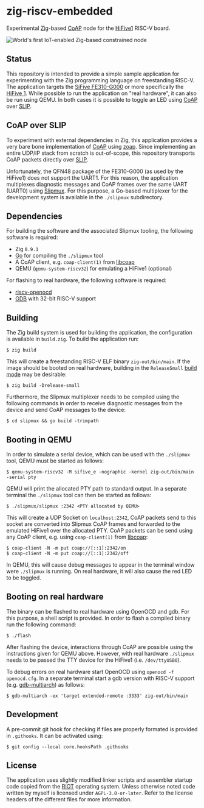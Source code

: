 # zig-riscv-embedded

Experimental [Zig][zig website]-based [CoAP][rfc7252] node for the [HiFive1][hifive1 website] RISC-V board.

![World's first IoT-enabled Zig-based constrained node](https://gist.github.com/nmeum/9c921cac9e28e722a8415af3ff213e8c/raw/b936f1f05d5eda07a91a87efdaf5cb1552795ad1/output-2fps-960px.gif)

## Status

This repository is intended to provide a simple sample application for
experimenting with the Zig programming language on freestanding RISC-V.
The application targets the [SiFive FE310-G000][fe310 manual] or more
specifically the [HiFive 1][hifive1 website]. While possible to run the
application on "real hardware", it can also be run using QEMU. In both
cases it is possible to toggle an LED using [CoAP][rfc7252] over
[SLIP][rfc1055].

## CoAP over SLIP

To experiment with external dependencies in Zig, this application
provides a very bare bone implementation of [CoAP][rfc7252] using
[zoap][zoap github]. Since implementing an entire UDP/IP stack from
scratch is out-of-scope, this repository transports CoAP packets
directly over [SLIP][rfc1055].

Unfortunately, the QFN48 package of the FE310-G000 (as used by the
HiFive1) does not support the UART1. For this reason, the application
multiplexes diagnostic messages and CoAP frames over the same UART
(UART0) using [Slipmux][slipmux]. For this purpose, a Go-based
multiplexer for the development system is available in the `./slipmux`
subdirectory.

## Dependencies

For building the software and the associated Slipmux tooling, the
following software is required:

* Zig `0.9.1`
* [Go][golang web] for compiling the `./slipmux` tool
* A CoAP client, e.g. `coap-client(1)` from [libcoap][libcoap github]
* QEMU (`qemu-system-riscv32`) for emulating a HiFive1 (optional)

For flashing to real hardware, the following software is required:

* [riscv-openocd][riscv-openocd]
* [GDB][gdb web] with 32-bit RISC-V support

## Building

The Zig build system is used for building the application, the
configuration is available in `build.zig`. To build the application run:

	$ zig build

This will create a freestanding RISC-V ELF binary `zig-out/bin/main`.
If the image should be booted on real hardware, building in the
`ReleaseSmall` [build mode][zig build modes] may be desirable:

	$ zig build -Drelease-small

Furthermore, the Slipmux multiplexer needs to be compiled using the
following commands in order to receive diagnostic messages from the
device and send CoAP messages to the device:

	$ cd slipmux && go build -trimpath

## Booting in QEMU

In order to simulate a serial device, which can be used with the
`./slipmux` tool, QEMU must be started as follows:

	$ qemu-system-riscv32 -M sifive_e -nographic -kernel zig-out/bin/main -serial pty

QEMU will print the allocated PTY path to standard output. In a separate
terminal the `./slipmux` tool can then be started as follows:

	$ ./slipmux/slipmux :2342 <PTY allocated by QEMU>

This will create a UDP Socket on `localhost:2342`, CoAP packets send to
this socket are converted into Slipmux CoAP frames and forwarded to the
emulated HiFive1 over the allocated PTY. CoAP packets can be send using
any CoAP client, e.g. using `coap-client(1)` from [libcoap][libcoap github]:

	$ coap-client -N -m put coap://[::1]:2342/on
	$ coap-client -N -m put coap://[::1]:2342/off

In QEMU, this will cause debug messages to appear in the terminal window
were `./slipmux` is running. On real hardware, it will also cause the
red LED to be toggled.

## Booting on real hardware

The binary can be flashed to real hardware using OpenOCD and gdb. For
this purpose, a shell script is provided. In order to flash a compiled
binary run the following command:

	$ ./flash

After flashing the device, interactions through CoAP are possible using
the instructions given for QEMU above. However, with real hardware
`./slipmux` needs to be passed the TTY device for the HiFive1 (i.e.
`/dev/ttyUSB0`).

To debug errors on real hardware start OpenOCD using `openocd -f
openocd.cfg`. In a separate terminal start a gdb version with RISC-V
support (e.g. [gdb-multiarch][gdb-multiarch alpine]) as follows:

	$ gdb-multiarch -ex 'target extended-remote :3333' zig-out/bin/main

## Development

A pre-commit git hook for checking if files are properly formated is
provided in `.githooks`. It can be activated using:

	$ git config --local core.hooksPath .githooks

## License

The application uses slightly modified linker scripts and assembler
startup code copied from the [RIOT][riot fe310] operating system. Unless
otherwise noted code written by myself is licensed under
`AGPL-3.0-or-later`. Refer to the license headers of the different files
for more information.

[zig website]: https://ziglang.org/
[zig build modes]: https://ziglang.org/documentation/master/#Build-Mode
[qemu website]: https://www.qemu.org/
[fe310 manual]: https://static.dev.sifive.com/FE310-G000.pdf
[hifive1 website]: https://www.sifive.com/boards/hifive1
[riot fe310]: https://github.com/RIOT-OS/RIOT/tree/master/cpu/fe310
[slipmux]: https://datatracker.ietf.org/doc/html/draft-bormann-t2trg-slipmux-03
[rfc7252]: https://datatracker.ietf.org/doc/html/rfc7252
[rfc1055]: https://datatracker.ietf.org/doc/html/rfc1055
[libcoap github]: https://github.com/obgm/libcoap
[golang web]: https://golang.org
[zoap github]: https://github.com/nmeum/zoap
[riscv-openocd]: https://github.com/riscv/riscv-openocd
[gdb web]: https://www.gnu.org/software/gdb/
[gdb-multiarch alpine]: https://pkgs.alpinelinux.org/package/edge/main/x86_64/gdb-multiarch
